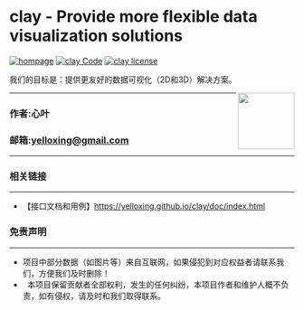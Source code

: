 #  clay - Provide more flexible data visualization solutions

[![hompage](https://github.com/yelloxing/clay/blob/master/data/SVG/travis.svg)](https://www.travis-ci.org/yelloxing/clay)
[![clay Code](https://github.com/yelloxing/clay/blob/master/data/SVG/clay.svg)](https://github.com/yelloxing/clay)
[![clay license](https://github.com/yelloxing/clay/blob/master/data/SVG/license.svg)](https://github.com/yelloxing/clay/blob/master/LICENSE)

我们的目标是：提供更友好的数据可视化（2D和3D）解决方案。

<img align="right" height="100" src="https://github.com/yelloxing/clay/blob/master/doc/images/clay.png">

****
### 作者:心叶
### 邮箱:yelloxing@gmail.com
****

### 相关链接
------
*	【接口文档和用例】https://yelloxing.github.io/clay/doc/index.html

### 免责声明
------
*   项目中部分数据（如图片等）来自互联网，如果侵犯到对应权益者请联系我们，方便我们及时删除！
*   本项目保留贡献者全部权利，发生的任何纠纷，本项目作者和维护人概不负责，如有侵权，请及时和我们取得联系。
